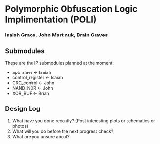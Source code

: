 # Polymorphic Obfuscation Logic Implimentation (POLI)
### Isaiah Grace, John Martinuk, Brain Graves

## Submodules
These are the IP submodules planned at the moment:
- apb_slave <- Isaiah
- control_register <- Isaiah
- CRC_control <- John
- NAND_NOR <- John
- XOR_BUF <- Brian

## Design Log
 1. What have you done recently? (Post interesting plots or schematics or photos)
 2. What will you do before the next progress check?
 3. What are you unsure about?
